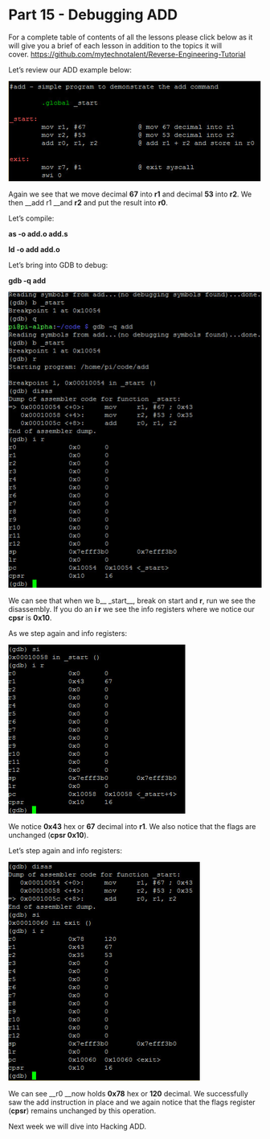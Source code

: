 # Part 15 - Debugging ADD

For a complete table of contents of all the lessons please click below as it will give you a brief of each lesson in addition to the topics it will cover.&nbsp;https://github.com/mytechnotalent/Reverse-Engineering-Tutorial

Let’s review our ADD example below:

<div class="slate-resizable-image-embed slate-image-embed__resize-full-width"><img src="imgs/170563842.jpg"/></div>

Again we see that we move decimal __67__ into __r1__ and decimal __53__ into __r2__. We then __add r1 __and __r2__ and put the result into __r0__.

Let’s compile:

__as -o add.o add.s__

__ld -o add add.o__

Let’s bring into GDB to debug:

__gdb -q add__

<div class="slate-resizable-image-embed slate-image-embed__resize-full-width"><img src="imgs/685120153.jpg"/></div>

We can see that when we b__ \_start__, break on start and __r__, run we see the disassembly. If you do an __i r__ we see the info registers where we notice our __cpsr__ is __0x10__.

As we step again and info registers:

<div class="slate-resizable-image-embed slate-image-embed__resize-middle"><img src="imgs/778529887.jpg"/></div>

We notice __0x43__ hex or __67__ decimal into __r1__. We also notice that the flags are unchanged (__cpsr 0x10__).

Let’s step again and info registers:

<div class="slate-resizable-image-embed slate-image-embed__resize-middle"><img src="imgs/57444722.jpg"/></div>

We can see __r0 __now holds __0x78__ hex or __120__ decimal. We successfully saw the add instruction in place and we again notice that the flags register (__cpsr__) remains unchanged by this operation.

Next week we will dive into Hacking ADD.

  